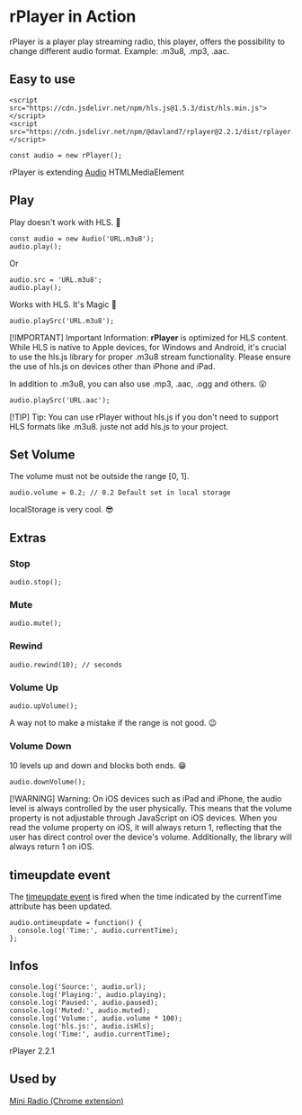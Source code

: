 # rPlayer in Action

rPlayer is a player play streaming radio, this player, offers the possibility to change different audio format. Example: .m3u8, .mp3, .aac.

## Easy to use

```
<script src="https://cdn.jsdelivr.net/npm/hls.js@1.5.3/dist/hls.min.js"></script>
<script src="https://cdn.jsdelivr.net/npm/@davland7/rplayer@2.2.1/dist/rplayer.umd.min.js"></script>
```

```
const audio = new rPlayer();
```

rPlayer is extending [Audio](https://developer.mozilla.org/en-US/docs/Web/HTML/Element/audio) HTMLMediaElement

## Play

Play doesn't work with HLS. 🙁

```
const audio = new Audio('URL.m3u8');
audio.play();
```

Or

```
audio.src = 'URL.m3u8';
audio.play();
```

Works with HLS. It's Magic 💪

```
audio.playSrc('URL.m3u8');
```

[!IMPORTANT]
Important Information:
**rPlayer** is optimized for HLS content. While HLS is native to Apple devices, for Windows and Android, it's crucial to use the hls.js library for proper .m3u8 stream functionality. Please ensure the use of hls.js on devices other than iPhone and iPad.

In addition to .m3u8, you can also use .mp3, .aac, .ogg and others. 😮

```
audio.playSrc('URL.aac');
```
[!TIP]
Tip:
You can use rPlayer without hls.js if you don't need to support HLS formats like .m3u8. juste not add hls.js to your project.

## Set Volume

The volume must not be outside the range [0, 1].

```
audio.volume = 0.2; // 0.2 Default set in local storage
```

localStorage is very cool. 😎

## Extras

### Stop

```
audio.stop();
```

### Mute

```
audio.mute();
```

### Rewind

```
audio.rewind(10); // seconds
```

### Volume Up

```
audio.upVolume();
```

A way not to make a mistake if the range is not good. 😉

### Volume Down

10 levels up and down and blocks both ends. 😁

```
audio.downVolume();
```

[!WARNING]
Warning:
On iOS devices such as iPad and iPhone, the audio level is always controlled by the user physically. This means that the volume property is not adjustable through JavaScript on iOS devices. When you read the volume property on iOS, it will always return 1, reflecting that the user has direct control over the device's volume. Additionally, the library will always return 1 on iOS.

## timeupdate event

The [timeupdate event](http://developer.mozilla.org/en-US/docs/Web/API/HTMLMediaElement/timeupdate_event) is fired when the time indicated by the currentTime attribute has been updated.

```
audio.ontimeupdate = function() {
  console.log('Time:', audio.currentTime);
};
```

## Infos

```
console.log('Source:', audio.url);
console.log('Playing:', audio.playing);
console.log('Paused:', audio.paused);
console.log('Muted:', audio.muted);
console.log('Volume:', audio.volume * 100);
console.log('hls.js:', audio.isHls);
console.log('Time:', audio.currentTime);
```

rPlayer 2.2.1

## Used by

[Mini Radio (Chrome extension)](https://chrome.google.com/webstore/detail/mini-radio/klcjochgjlcecbalpokmcldlfhngcnfh)
